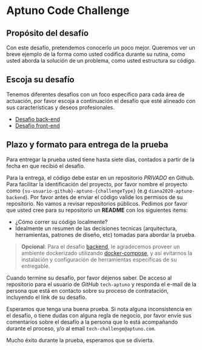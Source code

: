 # Aptuno Code Challenge

## Propósito del desafío

Con este desafío, pretendemos conocerlo un poco mejor. Queremos ver un breve ejemplo de la forma como usted codifica durante su rutina, como usted aborda la solución de un problema, como usted estructura su código.

## Escoja su desafío

Tenemos diferentes desafíos con un foco específico para cada área de actuación, por favor escoja a continuación el desafío que esté alineado con sus características y deseos profesionales.

- [Desafio back-end](challenges/backend.md)
- [Desafio front-end](challenges/frontend.md)

## Plazo y formato para entrega de la prueba
Para entregar la prueba usted tiene hasta siete días, contados a partir de la fecha en que recibió el desafío.

Para la entrega, el código debe estar en un repositorio _PRIVADO_ en Github.  
Para facilitar la identificación del proyecto, por favor nombre el proyecto como `{su-usuario-github}-aptuno-{challengeType}` (e.g `diana2020-aptuno-backend`). Por favor antes de enviar el código valide los permisos de su repositorio. No vamos a revisar repositorios públicos.
Pedimos por favor que usted cree para su repositorio un **README** con los siguientes items:

- ¿Cómo correr su código localmente?
- Idealmente un resumen de las decisiones tecnicas (arquitectura, herramientas, patrones de diseño, etc) tomadas para abordar la prueba.


>**Opcional**: Para el desafío [backend](challenges/backend.md), le agradecemos proveer un ambiente dockerizado utilizando [docker-compose](https://docs.docker.com/compose/), y así evitarnos la instalación y configuración de herramientas específicas de su entregable.

Cuando termine su desafío, por favor déjenos saber. De acceso al repositorio para el usuario de _GitHub_ `tech-aptuno` y responda el e-mail de la persona que está en contacto sobre su proceso de contratación, incluyendo el link de su desafío.

Esperamos que tenga una buena prueba. Si nota alguna inconsistencia en el desafío, o tiene dudas con alguna regla de negocio, por favor envíe sus comentarios sobre el desafío a la persona que lo está acompañando durante el proceso, y/o al email `tech-challenge@aptuno.com`.

Mucho éxito durante la prueba, esperamos que se divierta.
